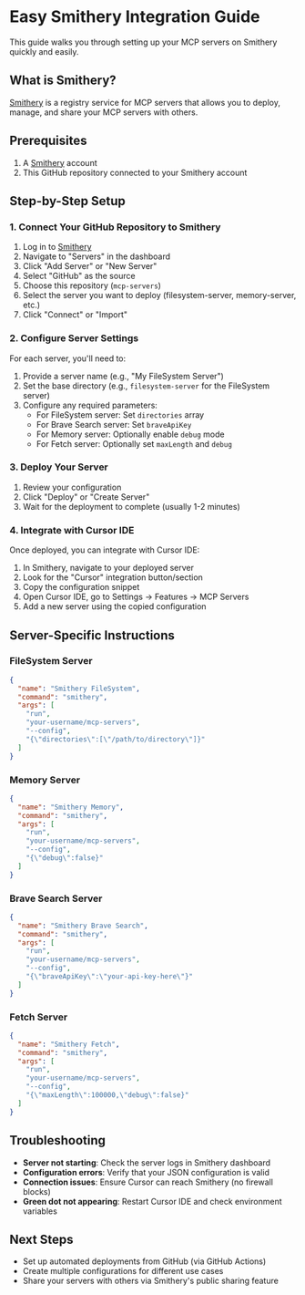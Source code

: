 # Easy Smithery Integration Guide

This guide walks you through setting up your MCP servers on Smithery quickly and easily.

## What is Smithery?

[Smithery](https://smithery.ai) is a registry service for MCP servers that allows you to deploy, manage, and share your MCP servers with others.

## Prerequisites

1. A [Smithery](https://smithery.ai) account
2. This GitHub repository connected to your Smithery account

## Step-by-Step Setup

### 1. Connect Your GitHub Repository to Smithery

1. Log in to [Smithery](https://smithery.ai)
2. Navigate to "Servers" in the dashboard
3. Click "Add Server" or "New Server"
4. Select "GitHub" as the source
5. Choose this repository (`mcp-servers`)
6. Select the server you want to deploy (filesystem-server, memory-server, etc.)
7. Click "Connect" or "Import"

### 2. Configure Server Settings

For each server, you'll need to:

1. Provide a server name (e.g., "My FileSystem Server")
2. Set the base directory (e.g., `filesystem-server` for the FileSystem server)
3. Configure any required parameters:
   - For FileSystem server: Set `directories` array
   - For Brave Search server: Set `braveApiKey`
   - For Memory server: Optionally enable `debug` mode
   - For Fetch server: Optionally set `maxLength` and `debug`

### 3. Deploy Your Server

1. Review your configuration
2. Click "Deploy" or "Create Server"
3. Wait for the deployment to complete (usually 1-2 minutes)

### 4. Integrate with Cursor IDE

Once deployed, you can integrate with Cursor IDE:

1. In Smithery, navigate to your deployed server
2. Look for the "Cursor" integration button/section
3. Copy the configuration snippet
4. Open Cursor IDE, go to Settings → Features → MCP Servers
5. Add a new server using the copied configuration

## Server-Specific Instructions

### FileSystem Server

```json
{
  "name": "Smithery FileSystem",
  "command": "smithery",
  "args": [
    "run",
    "your-username/mcp-servers",
    "--config",
    "{\"directories\":[\"/path/to/directory\"]}"
  ]
}
```

### Memory Server

```json
{
  "name": "Smithery Memory",
  "command": "smithery",
  "args": [
    "run",
    "your-username/mcp-servers",
    "--config",
    "{\"debug\":false}"
  ]
}
```

### Brave Search Server

```json
{
  "name": "Smithery Brave Search",
  "command": "smithery",
  "args": [
    "run",
    "your-username/mcp-servers",
    "--config",
    "{\"braveApiKey\":\"your-api-key-here\"}"
  ]
}
```

### Fetch Server

```json
{
  "name": "Smithery Fetch",
  "command": "smithery",
  "args": [
    "run",
    "your-username/mcp-servers",
    "--config",
    "{\"maxLength\":100000,\"debug\":false}"
  ]
}
```

## Troubleshooting

- **Server not starting**: Check the server logs in Smithery dashboard
- **Configuration errors**: Verify that your JSON configuration is valid
- **Connection issues**: Ensure Cursor can reach Smithery (no firewall blocks)
- **Green dot not appearing**: Restart Cursor IDE and check environment variables

## Next Steps

- Set up automated deployments from GitHub (via GitHub Actions)
- Create multiple configurations for different use cases
- Share your servers with others via Smithery's public sharing feature
